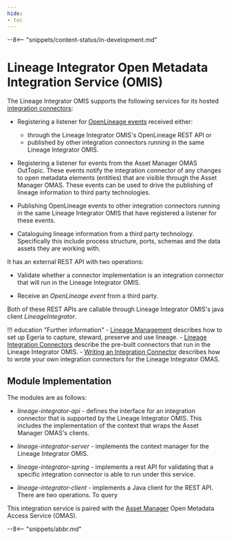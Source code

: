 ```yaml
---
hide:
- toc
---
```


<!-- SPDX-License-Identifier: CC-BY-4.0 -->
<!-- Copyright Contributors to the Egeria project. -->

--8<-- "snippets/content-status/in-development.md"

# Lineage Integrator Open Metadata Integration Service (OMIS)

The Lineage Integrator OMIS supports the following services for its hosted [integration connectors](/concepts/integration-connector):

- Registering a listener for [OpenLineage events](/features/lineage-management/overview/#openlineage-standard) received either:
    - through the Lineage Integrator OMIS's OpenLineage REST API or 
    - published by other integration connectors running in the same Lineage Integrator OMIS.
    
- Registering a listener for events from the Asset Manager OMAS OutTopic. These events notify the integration connector of any changes to open metadata elements (entities) that are visible through the Asset Manager OMAS.  These events can be used to drive the publishing of lineage information to third party technologies.

- Publishing OpenLineage events to other integration connectors running in the same Lineage Integrator OMIS that have registered a listener for these events.

- Cataloguing lineage information from a third party technology.  Specifically this include process structure, ports, schemas and the data assets they are working with.

It has an external REST API with two operations:

- Validate whether a connector implementation is an integration connector that will run in the Lineage Integrator OMIS.

- Receive an *OpenLineage event* from a third party.

Both of these REST APIs are callable through Lineage Integrator OMIS's java client *LineageIntegrator*.


!!! education "Further information"
    - [Lineage Management](/features/lineage-management/overview) describes how to set up Egeria to capture, steward, preserve and use lineage.
    - [Lineage Integration Connectors](/connectors/#lineage) describe the pre-built connectors that run in the Lineage Integrator OMIS.
    - [Writing an Integration Connector](/guides/developer/integration-connectors/overview) describes how to wrote your own integration connectors for the Lineage Integrator OMAS.


## Module Implementation

The modules are as follows:

- *lineage-integrator-api* - defines the interface for an integration
connector that is supported by the Lineage Integrator OMIS. This includes the implementation
of the context that wraps the Asset Manager OMAS's clients.

- *lineage-integrator-server* - implements the context manager for
the Lineage Integrator OMIS.

- *lineage-integrator-spring* - implements a rest API for validating that a specific
integration connector is able to run under this service.

- *lineage-integrator-client* - implements a Java client for the REST API.  There are two operations. To query

This integration service is paired with the [Asset Manager](/services/omas/asset-manager/overview)
Open Metadata Access Service (OMAS).

--8<-- "snippets/abbr.md"